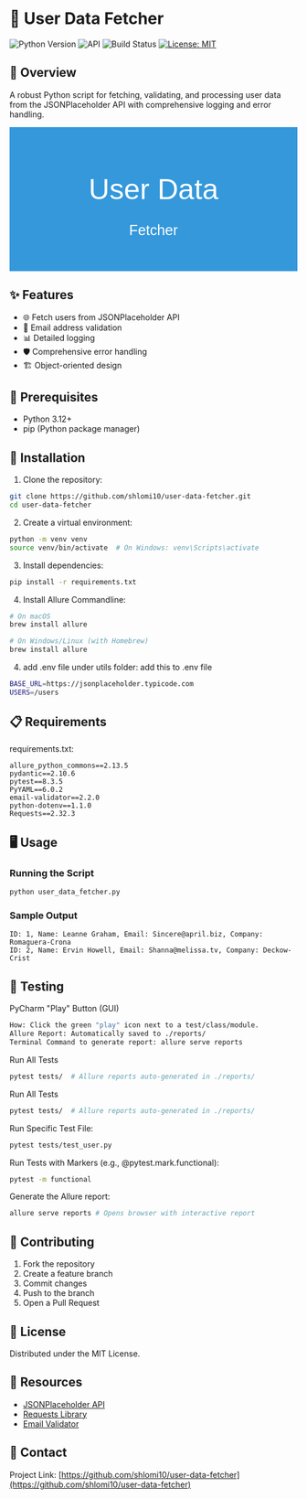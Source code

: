 # 🚀 User Data Fetcher

![Python Version](https://img.shields.io/badge/python-3.8+-blue.svg)
![API](https://img.shields.io/badge/API-JSONPlaceholder-green.svg)
![Build Status](https://img.shields.io/badge/build-passing-brightgreen)
[![License: MIT](https://img.shields.io/badge/License-MIT-yellow.svg)](https://opensource.org/licenses/MIT)

## 📝 Overview

A robust Python script for fetching, validating, and processing user data from the JSONPlaceholder API with comprehensive logging and error handling.

<svg xmlns="http://www.w3.org/2000/svg" viewBox="0 0 400 200">
  <rect width="400" height="200" fill="#3498db"/>
  <text x="200" y="100" text-anchor="middle" font-size="40" fill="white" font-family="Arial, sans-serif">
    User Data
  </text>
  <text x="200" y="150" text-anchor="middle" font-size="20" fill="white" font-family="Arial, sans-serif">
    Fetcher
  </text>
</svg>

## ✨ Features

- 🌐 Fetch users from JSONPlaceholder API
- 📧 Email address validation
- 📊 Detailed logging
- 🛡️ Comprehensive error handling
- 🏗️ Object-oriented design

## 🔧 Prerequisites

- Python 3.12+
- pip (Python package manager)

## 🚀 Installation

1. Clone the repository:
```bash
git clone https://github.com/shlomi10/user-data-fetcher.git
cd user-data-fetcher
```

2. Create a virtual environment:
```bash
python -m venv venv
source venv/bin/activate  # On Windows: venv\Scripts\activate
```

3. Install dependencies:
```bash
pip install -r requirements.txt
```

4. Install Allure Commandline:
```bash
# On macOS
brew install allure

# On Windows/Linux (with Homebrew)
brew install allure
```

4. add .env file under utils folder:
add this to .env file
```bash
BASE_URL=https://jsonplaceholder.typicode.com
USERS=/users
```

## 📋 Requirements

requirements.txt:
```
allure_python_commons==2.13.5
pydantic==2.10.6
pytest==8.3.5
PyYAML==6.0.2
email-validator==2.2.0
python-dotenv==1.1.0
Requests==2.32.3
```

## 🖥️ Usage

### Running the Script
```bash
python user_data_fetcher.py
```

### Sample Output
```
ID: 1, Name: Leanne Graham, Email: Sincere@april.biz, Company: Romaguera-Crona
ID: 2, Name: Ervin Howell, Email: Shanna@melissa.tv, Company: Deckow-Crist
```

## 🧪 Testing
PyCharm "Play" Button (GUI)
```bash
How: Click the green "play" icon next to a test/class/module.
Allure Report: Automatically saved to ./reports/
Terminal Command to generate report: allure serve reports
```

Run All Tests
```bash
pytest tests/  # Allure reports auto-generated in ./reports/
```

Run All Tests
```bash
pytest tests/  # Allure reports auto-generated in ./reports/
```

Run Specific Test File:
```bash
pytest tests/test_user.py
```

Run Tests with Markers (e.g., @pytest.mark.functional):
```bash
pytest -m functional
```

Generate the Allure report:
```bash
allure serve reports # Opens browser with interactive report
```

## 🤝 Contributing

1. Fork the repository
2. Create a feature branch
3. Commit changes
4. Push to the branch
5. Open a Pull Request

## 📄 License

Distributed under the MIT License.

## 🔗 Resources

- [JSONPlaceholder API](https://jsonplaceholder.typicode.com/)
- [Requests Library](https://docs.python-requests.org/)
- [Email Validator](https://github.com/JoshData/python-email-validator)

## 📧 Contact

Project Link: [https://github.com/shlomi10/user-data-fetcher](https://github.com/shlomi10/user-data-fetcher)